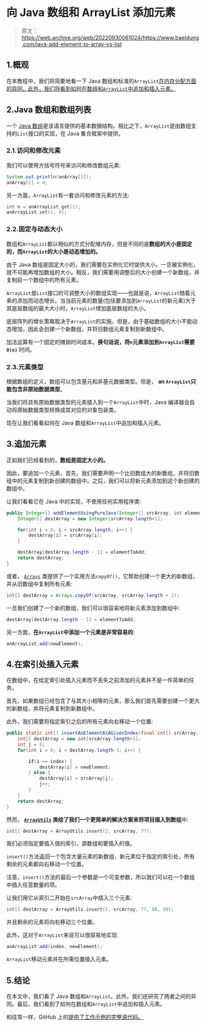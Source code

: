 # 向 Java 数组和 ArrayList 添加元素

> 原文：<https://web.archive.org/web/20220930061024/https://www.baeldung.com/java-add-element-to-array-vs-list>

## 1.概观

在本教程中，我们将简要地看一下 Java 数组和标准的`ArrayList`[在内存分配方面的异同。此外，我们将看到如何在数组和`ArrayList`中追加和插入元素。](/web/20221205184906/https://www.baeldung.com/java-arraylist)

## 2.Java 数组和数组列表

一个 [Java 数组](/web/20221205184906/https://www.baeldung.com/java-common-array-operations)是该语言提供的基本数据结构。相比之下，`ArrayList`是由数组支持的`List`接口的实现，在 Java 集合框架中提供。

### 2.1.访问和修改元素

我们可以使用方括号符号来访问和修改数组元素:

```java
System.out.println(anArray[1]);
anArray[1] = 4;
```

另一方面，`ArrayList`有一套访问和修改元素的方法:

```java
int n = anArrayList.get(1);
anArrayList.set(1, 4);
```

### 2.2.固定与动态大小

数组和`ArrayList`都以相似的方式分配堆内存，但是不同的是**数组的大小是固定的，而`ArrayList`的大小是动态增加的。**

由于 Java 数组是固定大小的，我们需要在实例化它时提供大小。一旦被实例化，就不可能再增加数组的大小。相反，我们需要用调整后的大小创建一个新数组，并复制前一个数组中的所有元素。

`ArrayList`是`List`接口的可调整大小的数组实现——也就是说，`ArrayList`随着元素的添加而动态增长。当当前元素的数量(包括要添加到`ArrayList`的新元素)大于其底层数组的最大大小时，`ArrayList`增加底层数组的大小。

底层阵列的增长策略取决于`ArrayList`的实施。但是，由于基础数组的大小不能动态增加，因此会创建一个新数组，并将旧数组元素复制到新数组中。

加法运算有一个固定的摊销时间成本。**换句话说，将`n`元素添加到`ArrayList`需要`O(n)`** 时间。

### 2.3.元素类型

根据数组的定义，数组可以包含基元和非基元数据类型。但是， **an `ArrayList`只能包含非原始数据类型**。

当我们将具有原始数据类型的元素插入到一个`ArrayList`中时，Java 编译器会自动将原始数据类型转换成其对应的对象包装类。

现在让我们看看如何在 Java 数组和`ArrayList`中追加和插入元素。

## 3.追加元素

正如我们已经看到的，**数组是固定大小的。**

因此，要追加一个元素，首先，我们需要声明一个比旧数组大的新数组，并将旧数组中的元素复制到新创建的数组中。之后，我们可以将新元素添加到这个新创建的数组中。

让我们看看它在 Java 中的实现，不使用任何实用程序类:

```java
public Integer[] addElementUsingPureJava(Integer[] srcArray, int elementToAdd) {
    Integer[] destArray = new Integer[srcArray.length+1];

    for(int i = 0; i < srcArray.length; i++) {
        destArray[i] = srcArray[i];
    }

    destArray[destArray.length - 1] = elementToAdd;
    return destArray;
}
```

或者， [`Arrays`](/web/20221205184906/https://www.baeldung.com/java-util-arrays) 类提供了一个实用方法`copyOf()`，它帮助创建一个更大的新数组，并从旧数组中复制所有元素:

```java
int[] destArray = Arrays.copyOf(srcArray, srcArray.length + 1);
```

一旦我们创建了一个新的数组，我们可以很容易地将新元素添加到数组中:

```java
destArray[destArray.length - 1] = elementToAdd;
```

另一方面，**在`ArrayList`中添加一个元素是非常容易的**:

```java
anArrayList.add(newElement);
```

## 4.在索引处插入元素

在数组中，在给定索引处插入元素而不丢失之前添加的元素并不是一件简单的任务。

首先，如果数组已经包含了与其大小相等的元素，那么我们首先需要创建一个更大的新数组，并将元素复制到新数组中。

此外，我们需要将指定索引之后的所有元素向右移动一个位置:

```java
public static int[] insertAnElementAtAGivenIndex(final int[] srcArray, int index, int newElement) {
    int[] destArray = new int[srcArray.length+1];
    int j = 0;
    for(int i = 0; i < destArray.length-1; i++) {

        if(i == index) {
            destArray[i] = newElement;
        } else {
            destArray[i] = srcArray[j];
            j++;
        }
    }
    return destArray;
}
```

然而， **[`ArrayUtils`](/web/20221205184906/https://www.baeldung.com/array-processing-commons-lang) 类给了我们一个更简单的解决方案来将项目插入到数组**中:

```java
int[] destArray = ArrayUtils.insert(2, srcArray, 77);
```

我们必须指定要插入值的索引、源数组和要插入的值。

`insert()`方法返回一个包含大量元素的新数组，新元素位于指定的索引处，所有剩余的元素都向右移动一个位置。

注意，`insert()`方法的最后一个参数是一个可变参数，所以我们可以在一个数组中插入任意数量的项。

让我们用它从索引二开始在`srcArray`中插入三个元素:

```java
int[] destArray = ArrayUtils.insert(2, srcArray, 77, 88, 99);
```

并且剩余的元素将向右移动三个位置。

此外，这对于`ArrayList`来说可以很容易地实现:

```java
anArrayList.add(index, newElement);
```

`ArrayList`移动元素并在所需位置插入元素。

## 5.结论

在本文中，我们看了 Java 数组和`ArrayList`。此外，我们还研究了两者之间的异同。最后，我们看到了如何在数组和`ArrayList`中追加和插入元素。

和往常一样，GitHub 上的[提供了工作示例的完整源代码。](https://web.archive.org/web/20221205184906/https://github.com/eugenp/tutorials/tree/master/core-java-modules/core-java-arrays-operations-basic)